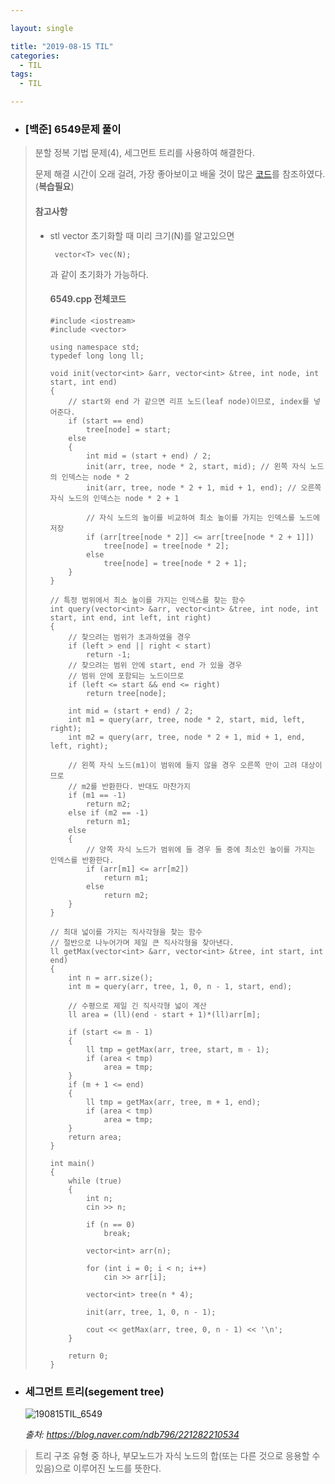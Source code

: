 ```yaml
---

layout: single

title: "2019-08-15 TIL"
categories:
  - TIL
tags:
  - TIL

---
```


- ###  [백준] 6549문제 풀이

> 분할 정복 기법 문제(4), 세그먼트 트리를 사용하여 해결한다.
>
> 문제 해결 시간이 오래 걸려, 가장 좋아보이고 배울 것이 많은 [코드](https://www.crocus.co.kr/707)를 참조하였다. (**복습필요**)
>
> #### 참고사항
>
> - stl vector 초기화할 때 미리 크기(N)를 알고있으면
>
>   ```
>    vector<T> vec(N);
>   ```
>
>   과 같이 초기화가 가능하다.
>
>   #### 6549.cpp 전체코드
>
>   ```
>   #include <iostream>
>   #include <vector>
>   
>   using namespace std;
>   typedef long long ll;
>   
>   void init(vector<int> &arr, vector<int> &tree, int node, int start, int end)
>   {
>   	// start와 end 가 같으면 리프 노드(leaf node)이므로, index를 넣어준다.
>   	if (start == end)
>   		tree[node] = start;
>   	else
>   	{
>   		int mid = (start + end) / 2;
>   		init(arr, tree, node * 2, start, mid); // 왼쪽 자식 노드의 인덱스는 node * 2
>   		init(arr, tree, node * 2 + 1, mid + 1, end); // 오른쪽 자식 노드의 인덱스는 node * 2 + 1
>   
>   		// 자식 노드의 높이를 비교하여 최소 높이를 가지는 인덱스를 노드에 저장
>   		if (arr[tree[node * 2]] <= arr[tree[node * 2 + 1]])
>   			tree[node] = tree[node * 2];
>   		else
>   			tree[node] = tree[node * 2 + 1];
>   	}
>   }
>   
>   // 특정 범위에서 최소 높이를 가지는 인덱스를 찾는 함수
>   int query(vector<int> &arr, vector<int> &tree, int node, int start, int end, int left, int right)
>   {
>   	// 찾으려는 범위가 초과하였을 경우
>   	if (left > end || right < start)
>   		return -1;
>   	// 찾으려는 범위 안에 start, end 가 있을 경우
>   	// 범위 안에 포함되는 노드이므로
>   	if (left <= start && end <= right)
>   		return tree[node];
>   
>   	int mid = (start + end) / 2;
>   	int m1 = query(arr, tree, node * 2, start, mid, left, right);
>   	int m2 = query(arr, tree, node * 2 + 1, mid + 1, end, left, right);
>   
>   	// 왼쪽 자식 노드(m1)이 범위에 들지 않을 경우 오른쪽 만이 고려 대상이므로
>   	// m2를 반환한다. 반대도 마찬가지
>   	if (m1 == -1)
>   		return m2;
>   	else if (m2 == -1)
>   		return m1;
>   	else
>   	{
>   		// 양쪽 자식 노드가 범위에 들 경우 둘 중에 최소인 높이를 가지는 인덱스를 반환한다.
>   		if (arr[m1] <= arr[m2])
>   			return m1;
>   		else
>   			return m2;
>   	}
>   }
>   
>   // 최대 넓이를 가지는 직사각형을 찾는 함수
>   // 절반으로 나누어가며 제일 큰 직사각형을 찾아낸다.
>   ll getMax(vector<int> &arr, vector<int> &tree, int start, int end)
>   {
>   	int n = arr.size();
>   	int m = query(arr, tree, 1, 0, n - 1, start, end);
>   
>   	// 수평으로 제일 긴 직사각형 넓이 계산
>   	ll area = (ll)(end - start + 1)*(ll)arr[m];
>   
>   	if (start <= m - 1)
>   	{
>   		ll tmp = getMax(arr, tree, start, m - 1);
>   		if (area < tmp)
>   			area = tmp;
>   	}
>   	if (m + 1 <= end)
>   	{
>   		ll tmp = getMax(arr, tree, m + 1, end);
>   		if (area < tmp)
>   			area = tmp;
>   	}
>   	return area;
>   }
>   
>   int main()
>   {
>   	while (true)
>   	{
>   		int n;
>   		cin >> n;
>   
>   		if (n == 0)
>   			break;
>   
>   		vector<int> arr(n);
>   
>   		for (int i = 0; i < n; i++)
>   			cin >> arr[i];
>   
>   		vector<int> tree(n * 4);
>   
>   		init(arr, tree, 1, 0, n - 1);
>   		
>   		cout << getMax(arr, tree, 0, n - 1) << '\n';
>   	}
>   
>   	return 0;
>   }
>   ```
>
>   





- ###  세그먼트 트리(segement tree)

  ![190815TIL_6549](https://user-images.githubusercontent.com/18680116/63094775-3f5b4a80-bfa4-11e9-8c09-5899dc9c9df4.PNG)

  *출처: https://blog.naver.com/ndb796/221282210534*

> 트리 구조 유형 중 하나, 부모노드가 자식 노드의 합(또는 다른 것으로 응용할 수 있음)으로 이루어진 노드를 뜻한다.
